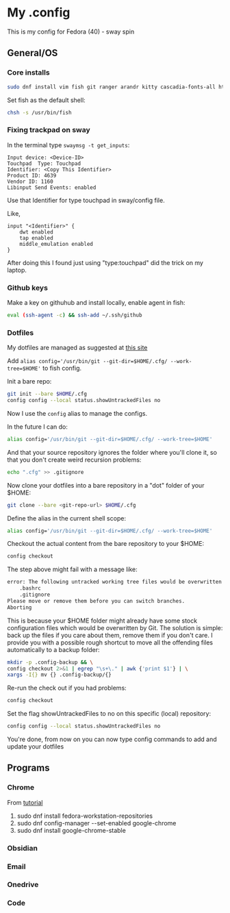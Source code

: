 # My .config

This is my config for Fedora (40) - sway spin

## General/OS

### Core installs

```sh
sudo dnf install vim fish git ranger arandr kitty cascadia-fonts-all htop
```

Set fish as the default shell:

```sh
chsh -s /usr/bin/fish
```

### Fixing trackpad on sway


In the terminal type `swaymsg -t get_inputs`:

```
Input device: <Device-ID>
Touchpad  Type: Touchpad  
Identifier: <Copy This Identifier> 
Product ID: 4639  
Vendor ID: 1160  
Libinput Send Events: enabled
```

Use that Identifier for type touchpad in sway/config file.

Like,

```
input "<Identifier>" {
    dwt enabled
    tap enabled
    middle_emulation enabled
}
```

After doing this I found just using "type:touchpad" did the trick on my laptop.


### Github keys

Make a key on githuhub and install locally, enable agent in fish:

```sh
eval (ssh-agent -c) && ssh-add ~/.ssh/github
```

### Dotfiles

My dotfiles are managed as suggested at [this site](https://www.atlassian.com/git/tutorials/dotfiles)

Add `alias config='/usr/bin/git --git-dir=$HOME/.cfg/ --work-tree=$HOME'` to fish config.

Init a bare repo:

```sh
git init --bare $HOME/.cfg
config config --local status.showUntrackedFiles no
```
Now I use the `config` alias to manage the configs.

In the future I can do:

```sh
alias config='/usr/bin/git --git-dir=$HOME/.cfg/ --work-tree=$HOME'
```
And that your source repository ignores the folder where you'll clone it, so that you don't create weird recursion problems:
```sh
echo ".cfg" >> .gitignore
```
Now clone your dotfiles into a bare repository in a "dot" folder of your $HOME:
```sh
git clone --bare <git-repo-url> $HOME/.cfg
```
Define the alias in the current shell scope:
```sh
alias config='/usr/bin/git --git-dir=$HOME/.cfg/ --work-tree=$HOME'
```
Checkout the actual content from the bare repository to your $HOME:
```sh
config checkout
```
The step above might fail with a message like:
```sh
error: The following untracked working tree files would be overwritten by checkout:
    .bashrc
    .gitignore
Please move or remove them before you can switch branches.
Aborting
```
This is because your $HOME folder might already have some stock configuration files which would be overwritten by Git. The solution is simple: back up the files if you care about them, remove them if you don't care. I provide you with a possible rough shortcut to move all the offending files automatically to a backup folder:

```sh
mkdir -p .config-backup && \
config checkout 2>&1 | egrep "\s+\." | awk {'print $1'} | \
xargs -I{} mv {} .config-backup/{}
```
Re-run the check out if you had problems:
```sh
config checkout
```
Set the flag showUntrackedFiles to no on this specific (local) repository:
```sh
config config --local status.showUntrackedFiles no
```
You're done, from now on you can now type config commands to add and update your dotfiles

## Programs

### Chrome

From [tutorial](https://docs.fedoraproject.org/en-US/quick-docs/installing-chromium-or-google-chrome-browsers/)

1. sudo dnf install fedora-workstation-repositories
2. sudo dnf config-manager --set-enabled google-chrome
3. sudo dnf install google-chrome-stable


### Obsidian
### Email
### Onedrive
### Code
